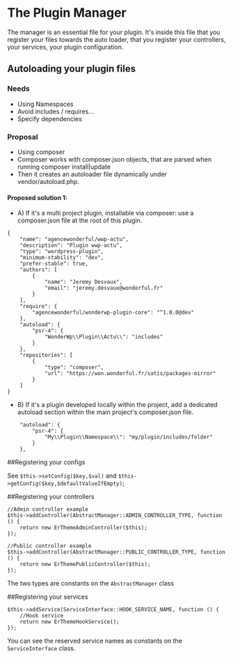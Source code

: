 # The Plugin Manager

The manager is an essential file for your plugin. It's inside this file that you register your files towards the auto loader, that you register your controllers, your services, your plugin configuration.

## Autoloading your plugin files
### Needs
- Using Namespaces
- Avoid includes / requires...
- Specify dependencies

### Proposal
- Using composer
- Composer works with composer.json objects, that are parsed when running composer install|update
- Then it creates an autoloader file dynamically under vendor/autoload.php.

#### Proposed solution 1:

- A) If it's a multi project plugin, installable via composer: use a composer.json file at the root of this plugin.

```
{
    "name": "agencewonderful/wwp-actu",
    "description": "Plugin wwp-actu",
    "type": "wordpress-plugin",
    "minimum-stability": "dev",
    "prefer-stable": true,
    "authors": [
        {
            "name": "Jeremy Desvaux",
            "email": "jeremy.desvaux@wonderful.fr"
        }
    ],
    "require": {
        "agencewonderful/wonderwp-plugin-core": "^1.0.0@dev"
    },
    "autoload": {
        "psr-4": {
            "WonderWp\\Plugin\\Actu\\": "includes"
        }
    },
    "repositories": [
        {
            "type": "composer",
            "url": "https://won.wonderful.fr/satis/packages-mirror"
        }
    ]
}

```

- B) If it's a plugin developed locally within the project, add a dedicated autoload section within the main project's composer.json file.

```
    "autoload": {
        "psr-4": {
            "My\\Plugin\\Namespace\\": "my/plugin/includes/folder"
        }
    },
```

##Registering your configs

See `$this->setConfig($key,$val)` and `$this->getConfig($key,$defaultValueIfEmpty)`;

##Registering your controllers

```
//Admin controller example
$this->addController(AbstractManager::ADMIN_CONTROLLER_TYPE, function () {
    return new ErThemeAdminController($this);
});

//Public controller example
$this->addController(AbstractManager::PUBLIC_CONTROLLER_TYPE, function () {
    return new ErThemePublicController($this);
});
```

The two types are constants on the `AbstractManager` class


##Registering your services

```
$this->addService(ServiceInterface::HOOK_SERVICE_NAME, function () {
    //Hook service
    return new ErThemeHookService();
});
```

You can see the reserved service names as constants on the `ServiceInterface` class.
